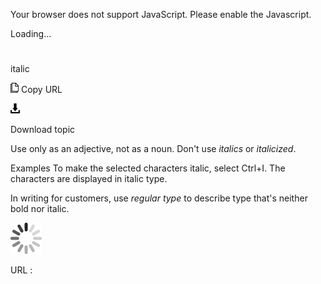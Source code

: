Your browser does not support JavaScript. Please enable the Javascript.

Loading...

# 

italic

![Copy URL](italic_files/Copy.png)
Copy URL

![Download](italic_files/Download.png)

Download topic

Use only as an adjective, not as a noun. Don't use *italics* or *italicized*.

Examples
To make the selected characters italic, select Ctrl+I. 
The characters are displayed in italic type.

In writing for customers, use *regular type* to describe type that's neither bold nor italic.

![In progress](italic_files/activity-large.gif)

URL :
